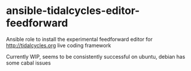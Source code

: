 # ansible-tidalcycles-editor-feedforward
Ansible role to install the experimental feedforward editor for http://tidalcycles.org live coding framework

Currently WIP, seems to be consistently successful on ubuntu, debian has some cabal issues 
